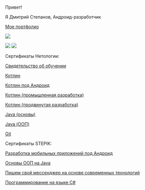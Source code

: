 Привет!

Я Дмитрий Степанов, Андроид-разработчик

[Мое портфолио](https://github.com/DmitriyS2/MyPortfolio/blob/main/README.md)

![](https://github-profile-summary-cards.vercel.app/api/cards/profile-details?username=DmitriyS2&theme=solarized_dark)

![](https://github-profile-summary-cards.vercel.app/api/cards/repos-per-language?username=DmitriyS2&theme=solarized_dark) 
![](https://github-profile-summary-cards.vercel.app/api/cards/stats?username=DmitriyS2&theme=solarized_dark) 

Сертификаты Нетологии:

 [Свидетельство об обучении](https://github.com/DmitriyS2/DmitriyS2/blob/main/certificate.jpg)

[Котлин](https://github.com/DmitriyS2/DmitriyS2/blob/main/certificate_Kotlin.jpg)

[Котлин под Андроид](https://github.com/DmitriyS2/DmitriyS2/blob/main/certificate_Kotlin_Android.jpg)

[Котлин (промышленная разработка)](https://github.com/DmitriyS2/DmitriyS2/blob/main/certificate_Kotlin_Industrial%20Android.jpg)

[Котлин (продвинутая разработка)](https://github.com/DmitriyS2/DmitriyS2/blob/main/certificate_Kotlin_Advance%20Android.jpg)

[Java (основы)](https://github.com/DmitriyS2/DmitriyS2/blob/main/certificate_Java%20base.jpg)

[Java (ООП)](https://github.com/DmitriyS2/DmitriyS2/blob/main/certificate_Java%20OOP.jpg)

[Git](https://github.com/DmitriyS2/DmitriyS2/blob/main/certificate_Git.jpg)


Сертификаты STEPIK:

[Разработка мобильных приложений под Андроид](https://stepik.org/cert/2120997)

[Основы ООП на Java](https://stepik.org/cert/2322651)

[Пишем свой мессенджер на основе современных технологий](https://stepik.org/cert/1458242)

[Программирование на языке C#](https://stepik.org/cert/1797673)




<!--
**DmitriyS2/DmitriyS2** is a ✨ _special_ ✨ repository because its `README.md` (this file) appears on your GitHub profile.

Here are some ideas to get you started:

- 🔭 I’m currently working on ...
- 🌱 I’m currently learning ...
- 👯 I’m looking to collaborate on ...
- 🤔 I’m looking for help with ...
- 💬 Ask me about ...
- 📫 How to reach me: ...
- 😄 Pronouns: ...
- ⚡ Fun fact: ...
-->
